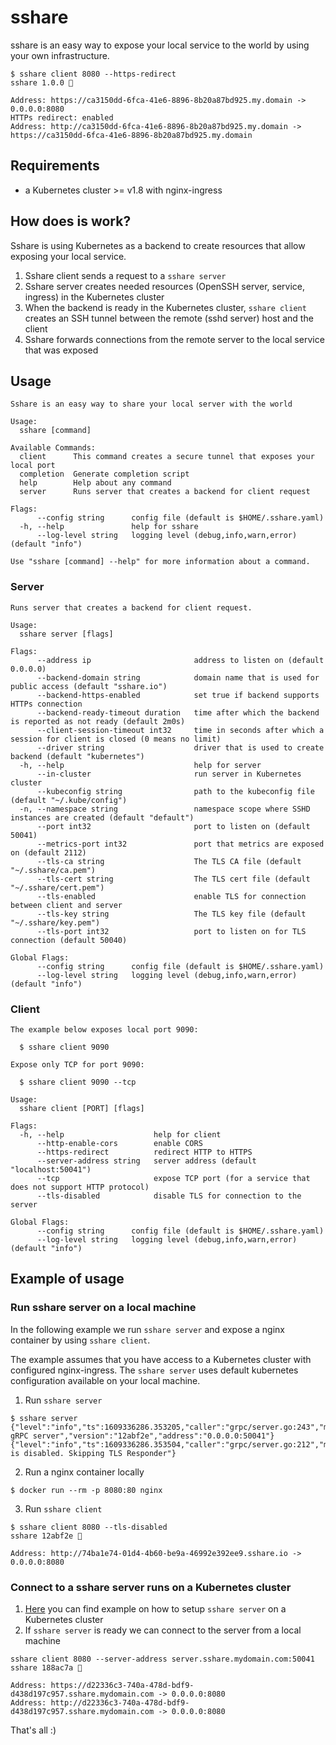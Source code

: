 # sshare

sshare is an easy way to expose your local service to the world by using your own infrastructure.

```
$ sshare client 8080 --https-redirect
sshare 1.0.0 🚀

Address: https://ca3150dd-6fca-41e6-8896-8b20a87bd925.my.domain -> 0.0.0.0:8080
HTTPs redirect: enabled
Address: http://ca3150dd-6fca-41e6-8896-8b20a87bd925.my.domain -> https://ca3150dd-6fca-41e6-8896-8b20a87bd925.my.domain
```

## Requirements

- a Kubernetes cluster >= v1.8 with nginx-ingress

## How does is work?

Sshare is using Kubernetes as a backend to create resources that allow exposing your local service.

1. Sshare client sends a request to a `sshare server`
2. Sshare server creates needed resources (OpenSSH server, service, ingress) in the Kubernetes cluster
3. When the backend is ready in the Kubernetes cluster, `sshare client` creates an SSH tunnel between the remote (sshd server) host and the client
4. Sshare forwards connections from the remote server to the local service that was exposed

## Usage

```
Sshare is an easy way to share your local server with the world

Usage:
  sshare [command]

Available Commands:
  client      This command creates a secure tunnel that exposes your local port
  completion  Generate completion script
  help        Help about any command
  server      Runs server that creates a backend for client request

Flags:
      --config string      config file (default is $HOME/.sshare.yaml)
  -h, --help               help for sshare
      --log-level string   logging level (debug,info,warn,error) (default "info")

Use "sshare [command] --help" for more information about a command.
```

### Server

```
Runs server that creates a backend for client request.

Usage:
  sshare server [flags]

Flags:
      --address ip                       address to listen on (default 0.0.0.0)
      --backend-domain string            domain name that is used for public access (default "sshare.io")
      --backend-https-enabled            set true if backend supports HTTPs connection
      --backend-ready-timeout duration   time after which the backend is reported as not ready (default 2m0s)
      --client-session-timeout int32     time in seconds after which a session for client is closed (0 means no limit)
      --driver string                    driver that is used to create backend (default "kubernetes")
  -h, --help                             help for server
      --in-cluster                       run server in Kubernetes cluster
      --kubeconfig string                path to the kubeconfig file (default "~/.kube/config")
  -n, --namespace string                 namespace scope where SSHD instances are created (default "default")
      --port int32                       port to listen on (default 50041)
      --metrics-port int32               port that metrics are exposed on (default 2112)
      --tls-ca string                    The TLS CA file (default "~/.sshare/ca.pem")
      --tls-cert string                  The TLS cert file (default "~/.sshare/cert.pem")
      --tls-enabled                      enable TLS for connection between client and server
      --tls-key string                   The TLS key file (default "~/.sshare/key.pem")
      --tls-port int32                   port to listen on for TLS connection (default 50040)

Global Flags:
      --config string      config file (default is $HOME/.sshare.yaml)
      --log-level string   logging level (debug,info,warn,error) (default "info")
```

### Client

```
The example below exposes local port 9090:

  $ sshare client 9090

Expose only TCP for port 9090:

  $ sshare client 9090 --tcp

Usage:
  sshare client [PORT] [flags]

Flags:
  -h, --help                    help for client
      --http-enable-cors        enable CORS
      --https-redirect          redirect HTTP to HTTPS
      --server-address string   server address (default "localhost:50041")
      --tcp                     expose TCP port (for a service that does not support HTTP protocol)
      --tls-disabled            disable TLS for connection to the server

Global Flags:
      --config string      config file (default is $HOME/.sshare.yaml)
      --log-level string   logging level (debug,info,warn,error) (default "info")
```

## Example of usage

### Run sshare server on a local machine

In the following example we run `sshare server` and expose a nginx container by using `sshare client`.

The example assumes that you have access to a Kubernetes cluster with configured nginx-ingress. The `sshare server` uses default kubernetes configuration available on your local machine.

1. Run `sshare server`

```
$ sshare server
{"level":"info","ts":1609336286.353205,"caller":"grpc/server.go:243","msg":"Sshare gRPC server","version":"12abf2e","address":"0.0.0.0:50041"}
{"level":"info","ts":1609336286.353504,"caller":"grpc/server.go:212","msg":"TLS is disabled. Skipping TLS Responder"}
```

2. Run a nginx container locally

```
$ docker run --rm -p 8080:80 nginx
```

3. Run `sshare client`

```
$ sshare client 8080 --tls-disabled
sshare 12abf2e 🚀

Address: http://74ba1e74-01d4-4b60-be9a-46992e392ee9.sshare.io -> 0.0.0.0:8080

```

### Connect to a sshare server runs on a Kubernetes cluster

1. [Here](examples/kubernetes) you can find example on how to setup `sshare server` on a Kubernetes cluster
2. If `sshare server` is ready we can connect to the server from a local machine

```
sshare client 8080 --server-address server.sshare.mydomain.com:50041
sshare 188ac7a 🚀

Address: https://d22336c3-740a-478d-bdf9-d438d197c957.sshare.mydomain.com -> 0.0.0.0:8080
Address: http://d22336c3-740a-478d-bdf9-d438d197c957.sshare.mydomain.com -> 0.0.0.0:8080
```

That's all :)